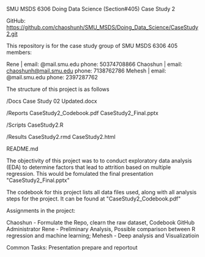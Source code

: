 SMU MSDS 6306 Doing Data Science (Section#405) Case Study 2  

GitHub: https://github.com/chaoshunh/SMU_MSDS/Doing_Data_Science/CaseStudy2.git

This repository is for the case study group of SMU MSDS 6306 405 members:

Rene | email: @mail.smu.edu phone: 50374708866
Chaoshun | email: chaoshunh@mail.smu.edu phone: 7138762786
Mehesh | email: @mail.smu.edu phone: 2397287762

The structure of this project is as follows

/Docs
	Case Study 02 Updated.docx
  
/Reports
	CaseStudy2_Codebook.pdf
  	CaseStudy2_Final.pptx
  
/Scripts
	CaseStudy2.R
  
/Results
	CaseStudy2.rmd
  	CaseStudy2.html
  
README.md

The objectivity of this project was to to conduct exploratory data analysis (EDA) to determine factors that lead to attrition based on multiple regression. This would be fomulated the final presentation "CaseStudy2_Final.pptx"

The codebook for this project lists all data files used, along with all analysis steps for the project. It can be found at "CaseStudy2_Codebook.pdf"

Assignments in the project:

Chaoshun - Formulate the Repo, clearn the raw dataset, Codebook GitHub Administrator
Rene - Preliminary Analysis, Possible comparison between R regression and machine learning; 
Mehesh - Deep analysis and Visualizatioin

Common Tasks: Presentation prepare and reportout
